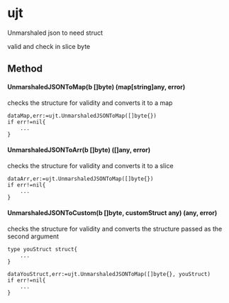 # ujt

Unmarshaled json to need struct

valid and check in slice byte

## Method

#### UnmarshaledJSONToMap(b []byte) (map[string]any, error)

checks the structure for validity and converts it to a map

```
dataMap,err:=ujt.UnmarshaledJSONToMap([]byte{})
if err!=nil{
    ...
}
```

#### UnmarshaledJSONToArr(b []byte) ([]any, error)

checks the structure for validity and converts it to a slice

```
dataArr,er:=ujt.UnmarshaledJSONToMap([]byte{})
if err!=nil{
    ...
}
```

#### UnmarshaledJSONToCustom(b []byte, customStruct any) (any, error)

checks the structure for validity and converts the structure passed as the second argument

```
type youStruct struct{
    ...
}

dataYouStruct,err:=ujt.UnmarshaledJSONToMap([]byte{}, youStruct)
if err!=nil{
    ...
}
```
